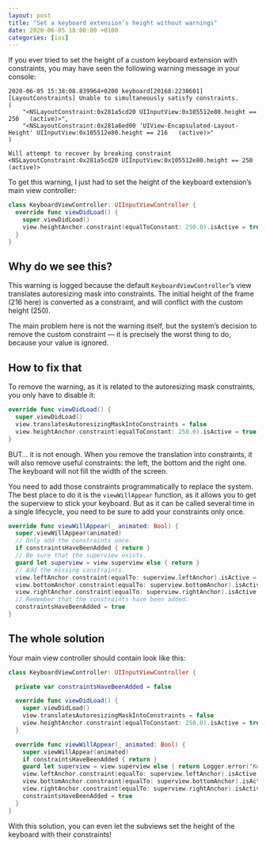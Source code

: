 ```yaml
---
layout: post
title: "Set a keyboard extension’s height without warnings"
date: 2020-06-05 18:00:00 +0100
categories: [ios]
---
```


If you ever tried to set the height of a custom keyboard extension with constraints, you may have seen the following warning message in your console:

```
2020-06-05 15:38:08.839964+0200 keyboard[20168:2238601] [LayoutConstraints] Unable to simultaneously satisfy constraints.
(
    "<NSLayoutConstraint:0x281a5cd20 UIInputView:0x105512e80.height == 250   (active)>",
    "<NSLayoutConstraint:0x281a6ed00 'UIView-Encapsulated-Layout-Height' UIInputView:0x105512e80.height == 216   (active)>"
)

Will attempt to recover by breaking constraint
<NSLayoutConstraint:0x281a5cd20 UIInputView:0x105512e80.height == 250   (active)>
```

To get this warning, I just had to set the height of the keyboard extension’s main view controller:

```swift
class KeyboardViewController: UIInputViewController {
  override func viewDidLoad() {
    super.viewDidLoad()
    view.heightAnchor.constraint(equalToConstant: 250.0).isActive = true
  }
}
```

## Why do we see this?

This warning is logged because the default `KeyboardViewController`’s view translates autoresizing mask into constraints. The initial height of the frame (216 here) is converted as a constraint, and will conflict with the custom height (250).

The main problem here is not the warning itself, but the system’s decision to remove the custom constraint — it is precisely the worst thing to do, because your value is ignored.

## How to fix that

To remove the warning, as it is related to the autoresizing mask constraints, you only have to disable it:

```swift
override func viewDidLoad() {
  super.viewDidLoad()
  view.translatesAutoresizingMaskIntoConstraints = false
  view.heightAnchor.constraint(equalToConstant: 250.0).isActive = true
}
```

BUT… it is not enough. When you remove the translation into constraints, it will also remove useful constraints: the left, the bottom and the right one. The keyboard will not fill the width of the screen.

You need to add those constraints programmatically to replace the system. The best place to do it is the `viewWillAppear` function, as it allows you to get the superview to stick your keyboard. But as it can be called several time in a single lifecycle, you need to be sure to add your constraints only once.

```swift
override func viewWillAppear(_ animated: Bool) {
  super.viewWillAppear(animated)
  // Only add the constraints once.
  if constraintsHaveBeenAdded { return }
  // Be sure that the superview exists.
  guard let superview = view.superview else { return }
  // Add the missing constraints.
  view.leftAnchor.constraint(equalTo: superview.leftAnchor).isActive = true
  view.bottomAnchor.constraint(equalTo: superview.bottomAnchor).isActive = true
  view.rightAnchor.constraint(equalTo: superview.rightAnchor).isActive = true
  // Remember that the constraints have been added.
  constraintsHaveBeenAdded = true
}
```

## The whole solution

Your main view controller should contain look like this:

```swift
class KeyboardViewController: UIInputViewController {

  private var constraintsHaveBeenAdded = false

  override func viewDidLoad() {
    super.viewDidLoad()
    view.translatesAutoresizingMaskIntoConstraints = false
    view.heightAnchor.constraint(equalToConstant: 250.0).isActive = true
  }

  override func viewWillAppear(_ animated: Bool) {
    super.viewWillAppear(animated)
    if constraintsHaveBeenAdded { return }
    guard let superview = view.superview else { return Logger.error("Keyboard has no superview.") }
    view.leftAnchor.constraint(equalTo: superview.leftAnchor).isActive = true
    view.bottomAnchor.constraint(equalTo: superview.bottomAnchor).isActive = true
    view.rightAnchor.constraint(equalTo: superview.rightAnchor).isActive = true
    constraintsHaveBeenAdded = true
  }
}
```

With this solution, you can even let the subviews set the height of the keyboard with their constraints!